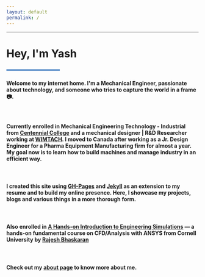 ```yaml
---
layout: default
permalink: /
---
```

<!-- 

{% include landing.html %}

 -->

***
<meta name="google-site-verification" content="IINSoxxe5fQjr__boCzZ09iFnVUdbeZs6spQQtw3M1M" />

# **Hey, I'm Yash**
<div style="width: 140px; height: 4px;" class="green-divider"></div>
<style>
.green-divider {
  width: 140px;
  height: 4px;
  margin-top: 1.5rem;
  margin-bottom: 1.5rem;
  background-color: #598dc9;
}
</style>


#### Welcome to my internet home. I'm a Mechanical Engineer, passionate about technology, and someone who tries to capture the world in a frame :camera:. 

<br>

#### Currently enrolled in Mechanical Engineering Technology - Industrial from [Centennial College](https://www.centennialcollege.ca/) and a mechanical designer | R&D Researcher working at [WIMTACH](https://wimtach.centennialcollege.ca/about/). I moved to Canada after working as a Jr. Design Engineer for a Pharma Equipment Manufacturing firm for almost a year. My goal now is to learn how to build machines and manage industry in an efficient way. 


<br>

#### I created this site using [GH-Pages](https://pages.github.com/) and [Jekyll](https://jekyllrb.com/docs/github-pages/) as an extension to my resume and to build my online presence. Here, I showcase my projects, blogs and various things in a more thorough form.

<br>

#### Also enrolled in [A Hands-on Introduction to Engineering Simulations](https://www.edx.org/course/a-hands-on-introduction-to-engineering-simulations?index=product) — a hands-on fundamental course on CFD/Analysis with ANSYS from Cornell University by [Rajesh Bhaskaran](https://www.edx.org/bio/rajesh-bhaskaran)

<br>

#### Check out my [about page](./about/) to know more about me.

<br>


